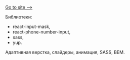 [Go to site -->](https://web-studio.vercel.app/)

Библиотеки:
- react-input-mask,
- react-phone-number-input,
- sass,
- yup.
  
Адаптивная верстка, слайдеры, анимация, SASS, BEM. 

